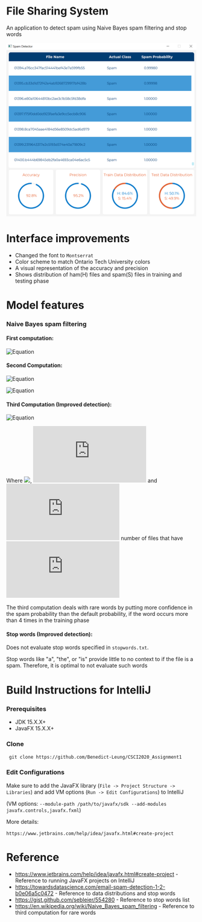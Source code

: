 # File Sharing System

An application to detect spam using Naive Bayes spam filtering and stop words

![Preview](./SpamDetection.png?raw=true)

# Interface improvements
- Changed the font to `Montserrat`
- Color scheme to match Ontario Tech University colors
- A visual representation of the accuracy and precision
- Shows distribution of ham(H) files and spam(S) files in training and testing phase

# Model features

### Naive Bayes spam filtering
#### First computation:

![Equation](https://latex.codecogs.com/svg.latex?Pr(W_i|S)=\frac{Pr(W_i|S)}{Pr(S|W_i)&space;&plus;&space;Pr(W_i|H)})

#### Second Computation:

![Equation](https://latex.codecogs.com/svg.latex?\eta&space;=&space;\sum_{i&space;=&space;1}^{N}[\ln&space;(1-Pr(S|W_i))-ln(Pr(S|W_i))])

![Equation](https://latex.codecogs.com/svg.latex?Pr(S|F)&space;=&space;\frac{1}{1&plus;e^\eta})

#### Third Computation (Improved detection):

![Equation](https://latex.codecogs.com/svg.latex?Pr%27(S|W_i)=&space;\frac{s&space;\cdot&space;Pr(S)&space;&plus;&space;n&space;\cdot&space;Pr(S|W_i)}{s&plus;n})

Where <img src="https://render.githubusercontent.com/render/math?math=Pr(S) = 0.5">, ![Equation](https://latex.codecogs.com/svg.latex?s&space;=&space;4) and ![Equation](https://latex.codecogs.com/svg.latex?n&space;=) number of files that have ![Equation](https://latex.codecogs.com/svg.latex?W_i)

The third computation deals with rare words by putting more confidence in the spam probability than the default probability, if the word occurs more than 4 times in the training phase
#### Stop words (Improved detection):
Does not evaluate stop words specified in `stopwords.txt`.

Stop words like "a", "the", or "is" provide little to no context to if the file is a spam. Therefore, it is optimal to not evaluate such words

# Build Instructions for IntelliJ
### Prerequisites
- JDK 15.X.X+
- JavaFX 15.X.X+

### Clone
     git clone https://github.com/Benedict-Leung/CSCI2020_Assignment1

### Edit Configurations
Make sure to add the JavaFX library (`File -> Project Structure -> Libraries`) and add VM options (`Run -> Edit Configurations`) to IntelliJ

(VM options: `--module-path /path/to/javafx/sdk --add-modules javafx.controls,javafx.fxml`)

More details:

    https://www.jetbrains.com/help/idea/javafx.html#create-project


# Reference
- https://www.jetbrains.com/help/idea/javafx.html#create-project - Reference to running JavaFX projects on IntelliJ
- https://towardsdatascience.com/email-spam-detection-1-2-b0e06a5c0472 - Reference to data distributions and stop words
- https://gist.github.com/sebleier/554280 - Reference to stop words list
- https://en.wikipedia.org/wiki/Naive_Bayes_spam_filtering - Reference to third computation for rare words
